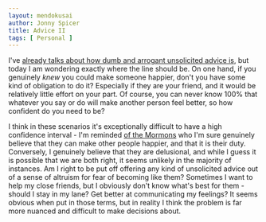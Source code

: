 ```yaml
---
layout: mendokusai
author: Jonny Spicer
title: Advice II
tags: [ Personal ]
---
```

I've [already talks about how dumb and arrogant unsolicited advice is](/mendokusai/2019/03/30/advice),
but today I am wondering exactly where the line should be. On one hand, if you
genuinely *knew* you could make someone happier, don't you have some kind of
obligation to do it? Especially if they are your friend, and it would be relatively
little effort on your part. Of course, you can never know 100% that whatever
you say or do will make another person feel better, so how confident do you
need to be?

I think in these scenarios it's exceptionally difficult to have a high confidence
interval - I'm reminded [of the Mormons](/mendokusai/2019/02/13/gods-children) who
I'm sure genuinely believe that they can make other people happier, and that
it is their duty. Conversely, I genuinely believe that they are delusional, and
while I guess it is possible that we are both right, it seems unlikely in the
majority of instances. Am I right to be put off offering any kind of unsolicited
advice out of a sense of altruism for fear of becoming like them? Sometimes I
want to help my close friends, but I obviously don't know what's best for them -
should I stay in my lane? Get better at communicating my feelings? It seems obvious
when put in those terms, but in reality I think the problem is far more nuanced
and difficult to make decisions about.
